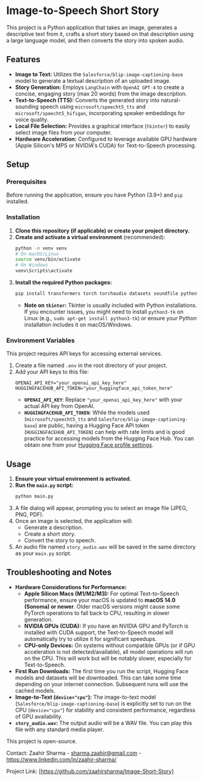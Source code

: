 # Image-to-Speech Short Story

This project is a Python application that takes an image, generates a descriptive text from it, crafts a short story based on that description using a large language model, and then converts the story into spoken audio.

## Features

* **Image to Text:** Utilizes the `Salesforce/blip-image-captioning-base` model to generate a textual description of an uploaded image.
* **Story Generation:** Employs `LangChain` with `OpenAI GPT-4` to create a concise, engaging story (max 20 words) from the image description.
* **Text-to-Speech (TTS):** Converts the generated story into natural-sounding speech using `microsoft/speecht5_tts` and `microsoft/speecht5_hifigan`, incorporating speaker embeddings for voice quality.
* **Local File Selection:** Provides a graphical interface (`tkinter`) to easily select image files from your computer.
* **Hardware Acceleration:** Configured to leverage available GPU hardware (Apple Silicon's MPS or NVIDIA's CUDA) for Text-to-Speech processing.

## Setup

### Prerequisites

Before running the application, ensure you have Python (3.9+) and `pip` installed.

### Installation

1.  **Clone this repository (if applicable) or create your project directory.**
2.  **Create and activate a virtual environment** (recommended):
    ```bash
    python -m venv venv
    # On macOS/Linux
    source venv/bin/activate
    # On Windows
    venv\Scripts\activate
    ```
3.  **Install the required Python packages:**
    ```bash
    pip install transformers torch torchaudio datasets soundfile python-dotenv "langchain_openai>=0.1.0" "langchain_core>=0.1.0" "openai>=1.0.0" numpy "sentencepiece>=0.1.99" tkinter
    ```
    * **Note on `tkinter`:** Tkinter is usually included with Python installations. If you encounter issues, you might need to install `python3-tk` on Linux (e.g., `sudo apt-get install python3-tk`) or ensure your Python installation includes it on macOS/Windows.

### Environment Variables

This project requires API keys for accessing external services.

1.  Create a file named `.env` in the root directory of your project.
2.  Add your API keys to this file:
    ```
    OPENAI_API_KEY="your_openai_api_key_here"
    HUGGINGFACEHUB_API_TOKEN="your_huggingface_api_token_here"
    ```
    * **`OPENAI_API_KEY`**: Replace `"your_openai_api_key_here"` with your actual API key from OpenAI.
    * **`HUGGINGFACEHUB_API_TOKEN`**: While the models used (`microsoft/speecht5_tts` and `Salesforce/blip-image-captioning-base`) are public, having a Hugging Face API token (`HUGGINGFACEHUB_API_TOKEN`) can help with rate limits and is good practice for accessing models from the Hugging Face Hub. You can obtain one from your [Hugging Face profile settings](https://huggingface.co/settings/tokens).

## Usage

1.  **Ensure your virtual environment is activated.**
2.  **Run the `main.py` script:**
    ```bash
    python main.py
    ```
3.  A file dialog will appear, prompting you to select an image file (JPEG, PNG, PDF).
4.  Once an image is selected, the application will:
    * Generate a description.
    * Create a short story.
    * Convert the story to speech.
5.  An audio file named `story_audio.wav` will be saved in the same directory as your `main.py` script.

## Troubleshooting and Notes

* **Hardware Considerations for Performance:**
    * **Apple Silicon Macs (M1/M2/M3):** For optimal Text-to-Speech performance, ensure your macOS is updated to **macOS 14.0 (Sonoma) or newer**. Older macOS versions might cause some PyTorch operations to fall back to CPU, resulting in slower generation.
    * **NVIDIA GPUs (CUDA):** If you have an NVIDIA GPU and PyTorch is installed with CUDA support, the Text-to-Speech model will automatically try to utilize it for significant speedups.
    * **CPU-only Devices:** On systems without compatible GPUs (or if GPU acceleration is not detected/available), all model operations will run on the CPU. This will work but will be notably slower, especially for Text-to-Speech.
* **First Run Downloads:** The first time you run the script, Hugging Face models and datasets will be downloaded. This can take some time depending on your internet connection. Subsequent runs will use the cached models.
* **Image-to-Text (`device="cpu"`):** The image-to-text model (`Salesforce/blip-image-captioning-base`) is explicitly set to run on the CPU (`device="cpu"`) for stability and consistent performance, regardless of GPU availability.
* **`story_audio.wav`:** The output audio will be a WAV file. You can play this file with any standard media player.

This project is open-source.

Contact: Zaahir Sharma - sharma.zaahir@gmail.com - https://www.linkedin.com/in/zaahir-sharma/

Project Link: [https://github.com/zaahirsharma/Image-Short-Story]
